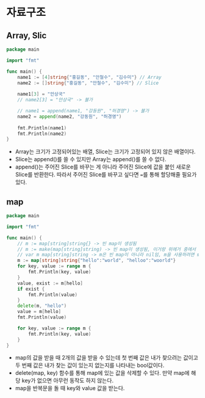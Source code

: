 # 자료구조
## Array, Slic
```go
package main

import "fmt"

func main() {
	name1 := [4]string{"홍길동", "안철수", "김수미"} // Array
	name2 := []string{"홍길동", "안철수", "김수미"} // Slice
	
	name1[3] = "안상국"
	// name2[3] = "안상국" -> 불가

	// name1 = append(name1, "강동원", "허경영") -> 불가
	name2 = append(name2, "강동원", "허경영")
	
	fmt.Println(name1)
	fmt.Println(name2)
}
```
* Array는 크기가 고정되어있는 배열, Slice는 크기가 고정되어 있지 않은 배열이다.
* Slice는 append()를 쓸 수 있지만 Array는 append()를 쓸 수 없다.
* append()는 주어진 Slice를 바꾸는 게 아니라 주어진 Slice에 값을 붙인 새로운 Slice를 반환한다. 따라서 주어진 Slice를 바꾸고 싶다면 `=`를 통해 할당해줄 필요가 있다.
## map
```go
package main

import "fmt"

func main() {
    // m := map[string]string{} -> 빈 map이 생성됨
    // m := make(map[string]string) -> 빈 map이 생성됨, 이거랑 위에거 중에서 선호하는거 쓰면됨
    // var m map[string]string -> m은 빈 map이 아니라 nil임, m을 사용하려면 m에 다른 map을 할당해줘야함
	m := map[string]string{"hello":"world", "helloo":"woorld"}
	for key, value := range m {
		fmt.Println(key, value)
	}
    value, exist := m[hello]
    if exist {
        fmt.Println(value)
    }
    delete(m, "hello")
    value = m[hello]
    fmt.Println(value)

    for key, value := range m {
        fmt.Println(key, value)
    }
}
```
* map의 값을 받을 때 2개의 값을 받을 수 있는데 첫 번째 값은 내가 찾으려는 값이고 두 번째 값은 내가 찾는 값이 있는지 없는지를 나타내는 bool값이다.
* delete(map, key) 함수를 통해 map에 있는 값을 삭제할 수 있다. 만약 map에 해당 key가 없으면 아무런 동작도 하지 않는다.
* map을 반복문을 돌 때 key와 value 값을 받는다.